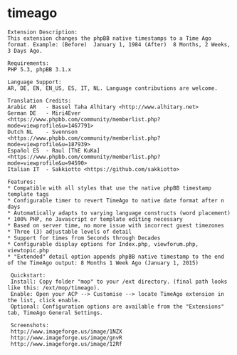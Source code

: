 # timeago

    Extension Description: 
    This extension changes the phpBB native timestamps to a Time Ago format. Example: (Before)  January 1, 1984 (After)  8 Months, 2 Weeks, 3 Days Ago.

    Requirements: 
    PHP 5.3, phpBB 3.1.x

    Language Support: 
    AR, DE, EN, EN_US, ES, IT, NL. Language contributions are welcome.
    
    Translation Credits: 
    Arabic AR   - Bassel Taha Alhitary <http://www.alhitary.net>
    German DE   - Miri4Ever <https://www.phpbb.com/community/memberlist.php?mode=viewprofile&u=1467791>
    Dutch NL    - Svennson <https://www.phpbb.com/community/memberlist.php?mode=viewprofile&u=187939>
    Español ES  - Raul [ThE KuKa] <https://www.phpbb.com/community/memberlist.php?mode=viewprofile&u=94590>
    Italian IT  - Sakkiotto <https://github.com/sakkiotto>

    Features:
    * Compatible with all styles that use the native phpBB timestamp template tags
    * Configurable timer to revert TimeAgo to native date format after n days
    * Automatically adapts to varying language constructs (word placement)
    * 100% PHP, no Javascript or template editing necessary
    * Based on server time, no more issue with incorrect guest timezones
    * Three (3) adjustable levels of detail
    * Support for times from Seconds through Decades
    * Configurable display options for Index.php, viewforum.php, viewtopic.php
    * "Extended" detail option appends phpBB native timestamp to the end of the TimeAgo output: 8 Months 1 Week Ago (January 1, 2015)

     Quickstart: 
     Install: Copy folder "mop" to your /ext directory. (final path looks like this: /ext/mop/timeago).
     Enable: Open your ACP --> Customise --> locate TimeAgo extension in the list, click enable.
     Optional: Configuration options are available from the "Extensions" tab, TimeAgo General Settings.

     Screenshots:
     http://www.imageforge.us/image/1NZX
     http://www.imageforge.us/image/gnvR
     http://www.imageforge.us/image/12Rf
